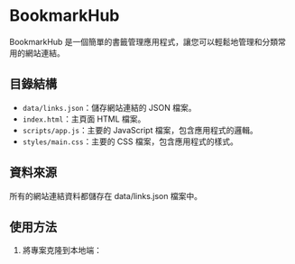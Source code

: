 # BookmarkHub

BookmarkHub 是一個簡單的書籤管理應用程式，讓您可以輕鬆地管理和分類常用的網站連結。

## 目錄結構

- `data/links.json`：儲存網站連結的 JSON 檔案。
- `index.html`：主頁面 HTML 檔案。
- `scripts/app.js`：主要的 JavaScript 檔案，包含應用程式的邏輯。
- `styles/main.css`：主要的 CSS 檔案，包含應用程式的樣式。

## 資料來源

所有的網站連結資料都儲存在 data/links.json 檔案中。

## 使用方法

1. 將專案克隆到本地端：
